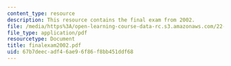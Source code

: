 ```yaml
---
content_type: resource
description: This resource contains the final exam from 2002.
file: /media/https%3A/open-learning-course-data-rc.s3.amazonaws.com/22-611j-introduction-to-plasma-physics-i-fall-2006/67b7deecadf46ae96f86f8bb451ddf68_finalexam2002.pdf
file_type: application/pdf
resourcetype: Document
title: finalexam2002.pdf
uid: 67b7deec-adf4-6ae9-6f86-f8bb451ddf68
---
```

